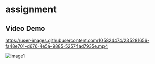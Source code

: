 # assignment
## Video Demo 

https://user-images.githubusercontent.com/105824474/235281656-fa48e701-d676-4e5a-9885-52574ad7935e.mp4

![image1](https://user-images.githubusercontent.com/105824474/235281333-590dc06e-0790-490e-b37a-17d48f63d749.png)

